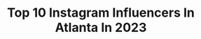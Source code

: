 ---
title: Top 10 Instagram Influencers In Atlanta In 2023
description: >-
  Find top Instagram influencers in Atlanta in 2023. Most popular hashtags: #fashion #ad #portraits.
platform: Instagram
hits: 3604
text_top: Analyze the top-rated Instagram influencers on inBeat.
text_bottom: Our platform has 3604 Instagram influencers like this in Atlanta, United States for you to work with.
profiles:
  - username: "jensiewright"
    fullname: >-
      jensie kersten
    bio: >-
      // atlanta
    location: "United States"
    followers: 21620
    engagement: 334
    commentsToLikes: 0.029972
    id: ck5hha84h77db0i11enxgh5iw
    verified: false
    hashtags: "#vacationstyle, #capesanblas, #cabosanlucas, #chanel"
  - username: "23joyy"
    fullname: >-
      
    bio: >-
      atlanta
    location: "United States"
    followers: 9052
    engagement: 1106
    commentsToLikes: 0.155852
    id: ckap7hhebk3j10i784o521i0j
    verified: false
    hashtags: "#robloxedits, #customhair, #bloxburg, #art"
  - username: "stanjohnson.co"
    fullname: >-
      Stan Johnson
    bio: >-
      Atlanta
    location: "United States"
    followers: 3868
    engagement: 536
    commentsToLikes: 0.068010
    id: ck0uavg8fd54j0i19lwlfvb1v
    verified: false
    hashtags: "#visualsgang, #ballislife, #nike, #eybl"
  - username: "mmolliepopp"
    fullname: >-
      Mollie McMahon
    bio: >-
      atlanta
    location: "United States"
    followers: 7309
    engagement: 696
    commentsToLikes: 0.028748
    id: ckap14l3ut3kb0i788pco2gcq
    verified: false
    hashtags: "#rolltide"
  - username: "nazjaa"
    fullname: >-
      nazjaa
    bio: >-
      stanford university | atlanta nazjaa@genflow.com ☆
    location: "United States"
    followers: 144527
    engagement: 814
    commentsToLikes: 0.004348
    id: ckqv6pusu23n70j23tb0nwsq2
    verified: false
    hashtags: "#fashion, #ad, #builtfordproud, #wedo"
  - username: "onroadwithsivasharan"
    fullname: >-
      Siva(Her) & Sharan(Him)
    bio: >-
      🌤 Family of 4 having fun in reels 👨‍👩‍👦 + 🐶 🌤 Relatable couple content | Travel | Fam entertainment 📍Atlanta
    location: "United States"
    followers: 54459
    engagement: 2617
    commentsToLikes: 0.022313
    id: cl6nb9wjnkzn70i2340x1makg
    verified: false
    hashtags: "#marriagehumor, #couplegoal, #howweroll, #funnyvideo"
  - username: "weluvche"
    fullname: >-
      Untouchable ✨
    bio: >-
      Book me to host your event/party 🤯🔋 🎙(email sticker below) 🎙 Princess of Atlanta ✨ One of the last REAL talents on here💅🏾
    location: "United States"
    followers: 506603
    engagement: 372
    commentsToLikes: 0.014895
    id: ckapbfo45zr6u0i781wc37d3l
    verified: false
    hashtags: "#hisfault, #maninhob, #hipthing, #clappin"
  - username: "treybryantstyle"
    fullname: >-
      TREY BRYANT | Men’s Style
    bio: >-
      📍Atlanta,GA 👔Mens Style Tips | Outfits | Lifestyle 📧Email-Treybryant027@gmail.com 🎥 1.2M on @tiktok | 27K on @youtube
    location: "United States"
    followers: 212246
    engagement: 206
    commentsToLikes: 0.023209
    id: cl7irro44u7k50i23jkj6w405
    verified: false
    hashtags: "#fashionreels, #lifestyleoftb, #mensfashion, #ad"
  - username: "winnnterrr"
    fullname: >-
      Winter Williams
    bio: >-
      atlanta // fashion i love clothes welcome to my life
    location: "United States"
    followers: 67139
    engagement: 91
    commentsToLikes: 0.011441
    id: ck9weaq7ujfsj0j78r4a2n5mz
    verified: false
    hashtags: "#fashion, #prettylittlething, #style, #streetstyle"
  - username: "timcaver"
    fullname: >-
      Tim Caver
    bio: >-
      🏰 Atlanta, Georgia 👨🏾‍💻 Content Creator 💍 @vicktracy 🐕 @foxcubluna ⬇️ Download my IG Presets!! ⬇️
    location: "United States"
    followers: 39367
    engagement: 909
    commentsToLikes: 0.074474
    id: ck0udph1kjknz0i19ua0t5i13
    verified: false
    hashtags: "#portraitpage, #portraitmood, #xelfies, #atlantaphotographer"
---